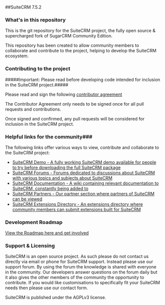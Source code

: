 ##SuiteCRM 7.5.2

### What's in this repository ###

This is the git repository for the SuiteCRM project, the fully open source & supercharged fork of SugarCRM Community Edition.

This repository has been created to allow community members to collaborate and contribute to the project, helping to develop the SuiteCRM ecosystem.

### Contributing to the project ###

#####Important: Please read before developing code intended for inclusion in the SuiteCRM project.#####

Please read and sign the following [contributor agreement][cont_agrmt]

[cont_agrmt]: https://www.clahub.com/agreements/salesagility/SuiteCRM

The Contributor Agreement only needs to be signed once for all pull requests and contributions. 

Once signed and confirmed, any pull requests will be considered for inclusion in the SuiteCRM project.

### Helpful links for the community###

The following links offer various ways to view, contribute and collaborate to the SuiteCRM project:


+ [SuiteCRM Demo - A fully working SuiteCRM demo available for people to try before downloading the full SuiteCRM package][suitecrm_demo]
+ [SuiteCRM Forums - Forums dedicated to discussions about SuiteCRM with various topics and subjects about SuiteCRM][suitecrm_forums]
+ [SuiteCRM Documentation - A wiki containing relevant documentation to SuiteCRM, constantly being added to][suitecrm_docs]
+ [SuiteCRM Partners - Our partner section where partners of SuiteCRM can be viewed][suitecrm_partners]
+ [SuiteCRM Extensions Directory - An extensions directory where community members can submit extensions built for SuiteCRM][suitecrm_ext]

[suitecrm_demo]: https://suitecrm.com/demo
[suitecrm_forums]: https://suitecrm.com/index.php?option=com_kunena&view=category&Itemid=1137&layout=list
[suitecrm_docs]: https://suitecrm.com/wiki
[suitecrm_partners]: https://suitecrm.com/index.php?option=com_content&view=article&id=170&Itemid=1172
[suitecrm_ext]: https://suitecrm.com/index.php?option=com_mtree&view=listcats&cat_id=76&Itemid=1225

### Development Roadmap ###

[ View the Roadmap here and get involved][suitecrm_roadmap]

[suitecrm_roadmap]: http://suitecrm.com/index.php?option=com_devroadmap&view=devroadmap&id=&Itemid=1389

### Support & Licensing ###

SuiteCRM is an open source project. As such please do not contact us directly via email or phone for SuiteCRM support. Instead please use our support forum. By using the forum the knowledge is shared with everyone in the community. Our developers answer questions on the forum daily but it also gives the other members of the community the opportunity to contribute. If you would like customisations to specifically fit your SuiteCRM  needs then please use our contact form.

SuiteCRM is published under the AGPLv3 license.

